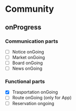 # Community

## onProgress

### Communication parts

- [ ] Notice onGoing
- [ ] Market onGoing
- [ ] Board onGoing
- [ ] News onGoing

### Functional parts

- [x] Trasportation onGoing
- [ ] Route onGoing (only for App)
- [ ] Reservation ongoing